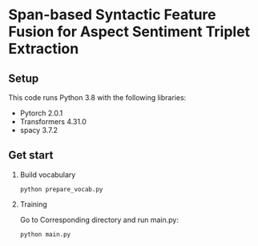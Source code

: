 # Span-based Syntactic Feature Fusion for Aspect Sentiment Triplet Extraction

## Setup

This code runs Python 3.8 with the following libraries:

+ Pytorch 2.0.1
+ Transformers 4.31.0
+ spacy 3.7.2

## Get start

1. Build vocabulary

   ```
   python prepare_vocab.py
   ```

2. Training

   Go to Corresponding directory and run main.py:

   ``` 
   python main.py
   ```




